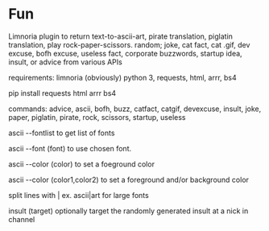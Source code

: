 # Fun
Limnoria plugin to return text-to-ascii-art, pirate translation, piglatin translation, play rock-paper-scissors. random; joke, cat fact, cat .gif, dev excuse, bofh excuse, useless fact, corporate buzzwords, startup idea, insult, or advice from various APIs


requirements: limnoria (obviously) python 3, requests, html, arrr, bs4


pip install requests html arrr bs4


commands: advice, ascii, bofh, buzz, catfact, catgif, devexcuse, insult, joke, paper, piglatin, pirate, rock, scissors, startup, useless


ascii --fontlist to get list of fonts

ascii --font (font) to use chosen font.

ascii --color (color) to set a foeground color

ascii --color (color1,color2) to set a foreground and/or background color

split lines with | ex. ascii|art for large fonts
  

insult (target) optionally target the randomly generated insult at a nick in channel
